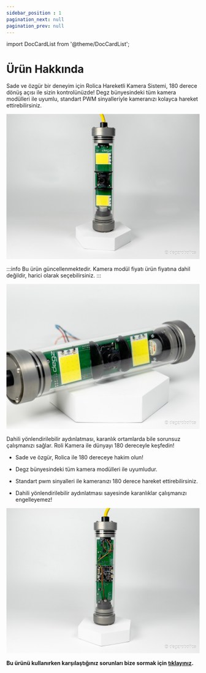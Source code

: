 ```yaml
---
sidebar_position : 1
pagination_next: null
pagination_prev: null
---
```


import DocCardList from '@theme/DocCardList';

# Ürün Hakkında

Sade ve özgür bir deneyim için Rolica Hareketli Kamera Sistemi, 180 derece dönüş açısı ile sizin kontrolünüzde! Degz bünyesindeki tüm kamera modülleri ile uyumlu, standart PWM sinyalleriyle kameranızı kolayca hareket ettirebilirsiniz.

![Rolica Hareket Sistemi](./image/rolica-12.jpg)

:::info
Bu ürün güncellenmektedir. Kamera modül fiyatı ürün fiyatına dahil değildir, harici olarak seçebilirsiniz.
:::

![Rolica Hareket Sistemi](./image/rolica-7.jpg)

 Dahili yönlendirilebilir aydınlatması, karanlık ortamlarda bile sorunsuz çalışmanızı sağlar. Roli Kamera ile dünyayı 180 dereceyle keşfedin!

- Sade ve özgür, Rolica ile 180 dereceye hakim olun!
  
- Degz bünyesindeki tüm kamera modülleri ile uyumludur.
  
- Standart pwm sinyalleri ile kameranızı 180 derece hareket ettirebilirsiniz.
  
- Dahili yönlendirilebilir aydınlatması sayesinde karanlıklar çalışmanızı engelleyemez!

![Rolica Hareket Sistemi](./image/rolica-14.jpg)


**Bu ürünü kullanırken karşılaştığınız  sorunları  bize sormak için  [tıklayınız](https://forum.degzrobotics.com/).**  


<DocCardList />